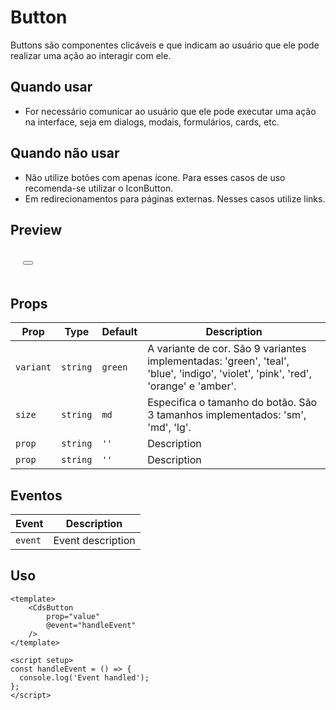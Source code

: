 # Button

Buttons são componentes clicáveis e que indicam ao usuário que ele pode realizar uma ação ao interagir com ele.

## Quando usar

- For necessário comunicar ao usuário que ele pode executar uma ação na interface,
seja em dialogs, modais, formulários, cards, etc.

## Quando não usar

- Não utilize botões com apenas ícone. Para esses casos de uso recomenda-se utilizar o IconButton.
- Em redirecionamentos para páginas externas. Nesses casos utilize links.

## Preview

<script setup>
import Button from '@/components/Button.vue';

const handleClick = () => {
  console.log('Component interaction');
};
</script>

<div class="demo-container">
	<Button />
</div>

## Props

| Prop | Type | Default | Description |
|------|------|---------|-------------|
| `variant` | `string` | `green` | A variante de cor. São 9 variantes implementadas: 'green', 'teal', 'blue', 'indigo', 'violet', 'pink', 'red', 'orange' e 'amber'. |
| `size` | `string` | `md` | Especifica o tamanho do botão. São 3 tamanhos implementados: 'sm', 'md', 'lg'. |
| `prop` | `string` | `''` | Description |
| `prop` | `string` | `''` | Description |

## Eventos

| Event | Description |
|-------|-------------|
| `event` | Event description |

## Uso

```vue
<template>
	<CdsButton
		prop="value"
		@event="handleEvent"
	/>
</template>

<script setup>
const handleEvent = () => {
  console.log('Event handled');
};
</script>
```

<style scoped>
.demo-container {
	padding: 20px;
	border: 1px solid var(--vp-c-border);
	border-radius: 8px;
	margin: 16px 0;
}
</style>